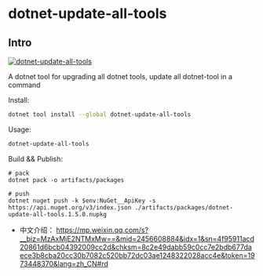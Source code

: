 # dotnet-update-all-tools

## Intro

[![dotnet-update-all-tools](https://img.shields.io/nuget/v/dotnet-update-all-tools)](https://www.nuget.org/packages/dotnet-update-all-tools/)

A dotnet tool for upgrading all dotnet tools, update all dotnet-tool in a command

Install:

``` sh
dotnet tool install --global dotnet-update-all-tools
```

Usage:

``` sh
dotnet-update-all-tools
```

Build && Publish:

``` pwsh
# pack
dotnet pack -o artifacts/packages

# push
dotnet nuget push -k $env:NuGet__ApiKey -s https://api.nuget.org/v3/index.json ./artifacts/packages/dotnet-update-all-tools.1.5.0.nupkg
```

- 中文介绍： <https://mp.weixin.qq.com/s?__biz=MzAxMjE2NTMxMw==&mid=2456608884&idx=1&sn=4f95911acd20861d6bcb04392009cc2d&chksm=8c2e49dabb59c0cc7e2bdb677daece3b8cba20cc30b7082c520bb72dc03ae1248322028acc4e&token=1973448370&lang=zh_CN#rd>
